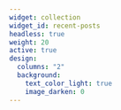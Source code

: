 ```yaml
---
widget: collection
widget_id: recent-posts
headless: true
weight: 20
active: true
design:
  columns: "2"
  background:
    text_color_light: true
    image_darken: 0
---
```

